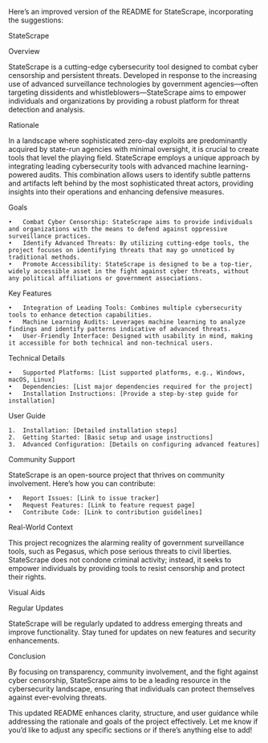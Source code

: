 Here’s an improved version of the README for StateScrape, incorporating the suggestions:

StateScrape

Overview

StateScrape is a cutting-edge cybersecurity tool designed to combat cyber censorship and persistent threats. Developed in response to the increasing use of advanced surveillance technologies by government agencies—often targeting dissidents and whistleblowers—StateScrape aims to empower individuals and organizations by providing a robust platform for threat detection and analysis.

Rationale

In a landscape where sophisticated zero-day exploits are predominantly acquired by state-run agencies with minimal oversight, it is crucial to create tools that level the playing field. StateScrape employs a unique approach by integrating leading cybersecurity tools with advanced machine learning-powered audits. This combination allows users to identify subtle patterns and artifacts left behind by the most sophisticated threat actors, providing insights into their operations and enhancing defensive measures.

Goals

	•	Combat Cyber Censorship: StateScrape aims to provide individuals and organizations with the means to defend against oppressive surveillance practices.
	•	Identify Advanced Threats: By utilizing cutting-edge tools, the project focuses on identifying threats that may go unnoticed by traditional methods.
	•	Promote Accessibility: StateScrape is designed to be a top-tier, widely accessible asset in the fight against cyber threats, without any political affiliations or government associations.

Key Features

	•	Integration of Leading Tools: Combines multiple cybersecurity tools to enhance detection capabilities.
	•	Machine Learning Audits: Leverages machine learning to analyze findings and identify patterns indicative of advanced threats.
	•	User-Friendly Interface: Designed with usability in mind, making it accessible for both technical and non-technical users.

Technical Details

	•	Supported Platforms: [List supported platforms, e.g., Windows, macOS, Linux]
	•	Dependencies: [List major dependencies required for the project]
	•	Installation Instructions: [Provide a step-by-step guide for installation]

User Guide

	1.	Installation: [Detailed installation steps]
	2.	Getting Started: [Basic setup and usage instructions]
	3.	Advanced Configuration: [Details on configuring advanced features]

Community Support

StateScrape is an open-source project that thrives on community involvement. Here’s how you can contribute:

	•	Report Issues: [Link to issue tracker]
	•	Request Features: [Link to feature request page]
	•	Contribute Code: [Link to contribution guidelines]

Real-World Context

This project recognizes the alarming reality of government surveillance tools, such as Pegasus, which pose serious threats to civil liberties. StateScrape does not condone criminal activity; instead, it seeks to empower individuals by providing tools to resist censorship and protect their rights.

Visual Aids

Regular Updates

StateScrape will be regularly updated to address emerging threats and improve functionality. Stay tuned for updates on new features and security enhancements.

Conclusion

By focusing on transparency, community involvement, and the fight against cyber censorship, StateScrape aims to be a leading resource in the cybersecurity landscape, ensuring that individuals can protect themselves against ever-evolving threats.

This updated README enhances clarity, structure, and user guidance while addressing the rationale and goals of the project effectively. Let me know if you’d like to adjust any specific sections or if there’s anything else to add!
